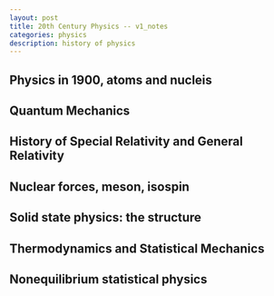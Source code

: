 ```yaml
---
layout: post
title: 20th Century Physics -- v1_notes
categories: physics
description: history of physics
---
```


## Physics in 1900, atoms and nucleis

## Quantum Mechanics

## History of Special Relativity and General Relativity

## Nuclear forces, meson, isospin

## Solid state physics: the structure

## Thermodynamics and Statistical Mechanics

## Nonequilibrium statistical physics
